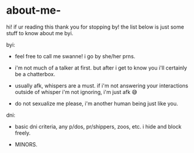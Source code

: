 # about-me-

hi! if ur reading this thank you for stopping by! the list below is just some stuff to know about me byi.

byi:

- feel free to call me swanne! i go by she/her prns.

- i'm not much of a talker at first. but after i get to know you i'll certainly be a chatterbox.

- usually afk, whispers are a must. if i'm not answering your interactions outside of whisper i'm not ignoring, i'm just afk 😅

- do not sexualize me please, i'm another human being just like you.


dni:
  
- basic dni criteria, any p/dos, pr/shippers, zoos, etc. i hide and block freely. 
  
- MINORS.
